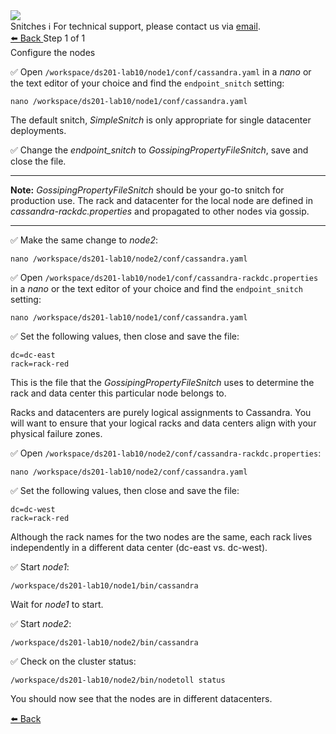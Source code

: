 <!-- TOP -->
<div class="top">
  <img class="scenario-academy-logo" src="https://datastax-academy.github.io/katapod-shared-assets/images/ds-academy-2023.svg" />
  <div class="scenario-title-section">
    <span class="scenario-title">Snitches</span>
    <span class="scenario-subtitle">ℹ️ For technical support, please contact us via <a href="mailto:academy@datastax.com">email</a>.</span>
  </div>
</div>

<!-- NAVIGATION -->
<div id="navigation-top" class="navigation-top">
 <a href='command:katapod.loadPage?[{"step":"intro"}]'
   class="btn btn-dark navigation-top-left">⬅️ Back
 </a>
<span class="step-count"> Step 1 of 1</span>
</div>

<!-- CONTENT -->

<div class="step-title">Configure the nodes</div>

✅ Open `/workspace/ds201-lab10/node1/conf/cassandra.yaml` in a *nano* or the text editor of your choice and find the `endpoint_snitch` setting:
```
nano /workspace/ds201-lab10/node1/conf/cassandra.yaml
```

The default snitch, *SimpleSnitch* is only appropriate for single datacenter deployments. 

✅ Change the *endpoint_snitch* to *GossipingPropertyFileSnitch*, save and close the file.

---
**Note:** *GossipingPropertyFileSnitch* should be your go-to snitch for production use.  The rack and datacenter for the local node are defined in *cassandra-rackdc.properties* and propagated to other nodes via gossip.

---

✅ Make the same change to *node2*:
```
nano /workspace/ds201-lab10/node2/conf/cassandra.yaml
```

✅ Open `/workspace/ds201-lab10/node1/conf/cassandra-rackdc.properties` in a *nano* or the text editor of your choice and find the `endpoint_snitch` setting:
```
nano /workspace/ds201-lab10/node1/conf/cassandra.yaml
```
✅ Set the following values, then close and save the file:

`dc=dc-east`<br>
`rack=rack-red`


This is the file that the *GossipingPropertyFileSnitch* uses to determine the rack and data center this particular node belongs to.

Racks and datacenters are purely logical assignments to Cassandra. You will want to ensure that your logical racks and data centers align with your physical failure zones.


✅ Open `/workspace/ds201-lab10/node2/conf/cassandra-rackdc.properties`:
```
nano /workspace/ds201-lab10/node2/conf/cassandra.yaml
```
✅ Set the following values, then close and save the file:

`dc=dc-west`<br>
`rack=rack-red`

Although the rack names for the two nodes are the same, each rack lives independently in a different data center (dc-east vs. dc-west).

✅ Start *node1*:
```
/workspace/ds201-lab10/node1/bin/cassandra
```

Wait for *node1* to start.

✅ Start *node2*:
```
/workspace/ds201-lab10/node2/bin/cassandra
```

✅ Check on the cluster status:
```
/workspace/ds201-lab10/node2/bin/nodetoll status
```
You should now see that the nodes are in different datacenters.


<!-- NAVIGATION -->
<div id="navigation-bottom" class="navigation-bottom">
 <a href='command:katapod.loadPage?[{"step":"intro"}]'
   class="btn btn-dark navigation-bottom-left">⬅️ Back
 </a>
</div>
